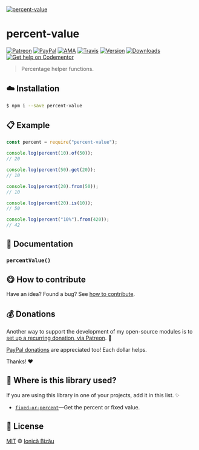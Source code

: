
[![percent-value](http://i.imgur.com/aDuRzA9.png)](#)

# percent-value

 [![Patreon](https://img.shields.io/badge/Support%20me%20on-Patreon-%23e6461a.svg)][paypal-donations] [![PayPal](https://img.shields.io/badge/%24-paypal-f39c12.svg)][paypal-donations] [![AMA](https://img.shields.io/badge/ask%20me-anything-1abc9c.svg)](https://github.com/IonicaBizau/ama) [![Travis](https://img.shields.io/travis/IonicaBizau/percent-value.svg)](https://travis-ci.org/IonicaBizau/percent-value/) [![Version](https://img.shields.io/npm/v/percent-value.svg)](https://www.npmjs.com/package/percent-value) [![Downloads](https://img.shields.io/npm/dt/percent-value.svg)](https://www.npmjs.com/package/percent-value) [![Get help on Codementor](https://cdn.codementor.io/badges/get_help_github.svg)](https://www.codementor.io/johnnyb?utm_source=github&utm_medium=button&utm_term=johnnyb&utm_campaign=github)

> Percentage helper functions.

## :cloud: Installation

```sh
$ npm i --save percent-value
```


## :clipboard: Example



```js
const percent = require("percent-value");

console.log(percent(10).of(50));
// 20

console.log(percent(50).get(20));
// 10

console.log(percent(20).from(50));
// 10

console.log(percent(20).is(10));
// 50

console.log(percent("10%").from(420));
// 42
```

## :memo: Documentation


### `percentValue()`



## :yum: How to contribute
Have an idea? Found a bug? See [how to contribute][contributing].

## :moneybag: Donations

Another way to support the development of my open-source modules is
to [set up a recurring donation, via Patreon][patreon]. :rocket:

[PayPal donations][paypal-donations] are appreciated too! Each dollar helps.

Thanks! :heart:

## :dizzy: Where is this library used?
If you are using this library in one of your projects, add it in this list. :sparkles:


 - [`fixed-or-percent`](https://github.com/IonicaBizau/fixed-or-percent#readme)—Get the percent or fixed value.

## :scroll: License

[MIT][license] © [Ionică Bizău][website]

[patreon]: https://www.patreon.com/ionicabizau
[paypal-donations]: https://www.paypal.com/cgi-bin/webscr?cmd=_s-xclick&hosted_button_id=RVXDDLKKLQRJW
[donate-now]: http://i.imgur.com/6cMbHOC.png

[license]: http://showalicense.com/?fullname=Ionic%C4%83%20Biz%C4%83u%20%3Cbizauionica%40gmail.com%3E%20(http%3A%2F%2Fionicabizau.net)&year=2016#license-mit
[website]: http://ionicabizau.net
[contributing]: /CONTRIBUTING.md
[docs]: /DOCUMENTATION.md
